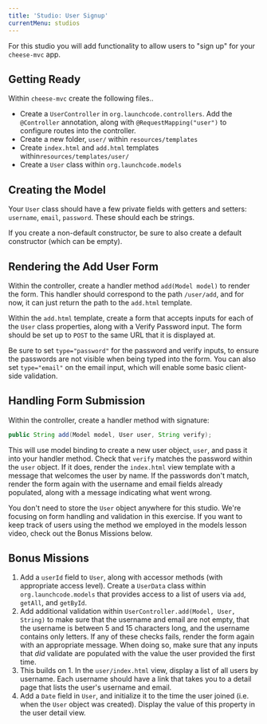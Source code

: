 ```yaml
---
title: 'Studio: User Signup'
currentMenu: studios
---
```


For this studio you will add functionality to allow users to "sign up" for your `cheese-mvc` app.

## Getting Ready

Within `cheese-mvc` create the following files..
- Create a `UserController` in `org.launchcode.controllers`. Add the `@Controller` annotation, along with `@RequestMapping("user")` to configure routes into the controller.
- Create a new folder, `user/` within `resources/templates`
- Create `index.html` and `add.html` templates within`resources/templates/user/`
- Create a `User` class within `org.launchcode.models`

## Creating the Model

Your `User` class should have a few private fields with getters and setters: `username`, `email`, `password`. These should each be strings.

If you create a non-default constructor, be sure to also create a default constructor (which can be empty).

## Rendering the Add User Form

Within the controller, create a handler method `add(Model model)` to render the form. This handler should correspond to the path `/user/add`, and for now, it can just return the path to the `add.html` template.

Within the `add.html` template, create a form that accepts inputs for each of the `User` class properties, along with a Verify Password input. The form should be set up to `POST` to the same URL that it is displayed at.

Be sure to set `type="password"` for the password and verify inputs, to ensure the passwords are not visible when being typed into the form. You can also set `type="email"` on the email input, which will enable some basic client-side validation.

## Handling Form Submission

Within the controller, create a handler method with signature:
```java
public String add(Model model, User user, String verify);
```
This will use model binding to create a new user object, `user`, and pass it into your handler method. Check that `verify` matches the password within the `user` object. If it does, render the `index.html` view template with a message that welcomes the user by name. If the passwords don't match, render the form again with the username and email fields already populated, along with a message indicating what went wrong.

You don't need to store the `User` object anywhere for this studio. We're focusing on form handling and validation in this exercise. If you want to keep track of users using the method we employed in the models lesson video, check out the Bonus Missions below.

## Bonus Missions

1. Add a `userId` field to `User`, along with accessor methods (with appropriate access level). Create a `UserData` class within `org.launchcode.models` that provides access to a list of users via `add`, `getAll`, and `getById`.
1. Add additional validation within `UserController.add(Model, User, String)` to make sure that the username and email are not empty, that the username is between 5 and 15 characters long, and the username contains only letters. If any of these checks fails, render the form again with an appropriate message. When doing so, make sure that any inputs that *did* validate are populated with the value the user provided the first time.
1. This builds on 1. In the `user/index.html` view, display a list of all users by username. Each username should have a link that takes you to a detail page that lists the user's username and email.
1. Add a `Date` field in `User`, and initialize it to the time the user joined (i.e. when the `User` object was created). Display the value of this property in the user detail view.
